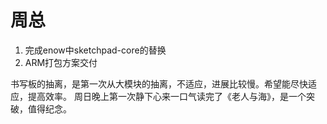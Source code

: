 # 周总

1. 完成enow中sketchpad-core的替换
2. ARM打包方案交付

书写板的抽离，是第一次从大模块的抽离，不适应，进展比较慢。希望能尽快适应，提高效率。
周日晚上第一次静下心来一口气读完了《老人与海》，是一个突破，值得纪念。